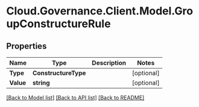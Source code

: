 # Cloud.Governance.Client.Model.GroupConstructureRule
## Properties

Name | Type | Description | Notes
------------ | ------------- | ------------- | -------------
**Type** | **ConstructureType** |  | [optional] 
**Value** | **string** |  | [optional] 

[[Back to Model list]](../README.md#documentation-for-models) [[Back to API list]](../README.md#documentation-for-api-endpoints) [[Back to README]](../README.md)

